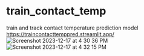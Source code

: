 # train_contact_temp
train and track contact temperature prediction model
https://traincontacttemppred.streamlit.app/
![Screenshot 2023-12-17 at 4 30 36 PM](https://github.com/vidhanmehta/train_contact_temp/assets/97885241/85e49454-3b52-49d4-ac4e-c5d576bd3cb1)
![Screenshot 2023-12-17 at 4 32 15 PM](https://github.com/vidhanmehta/train_contact_temp/assets/97885241/4ed4793c-779e-48d8-ba3d-7adbebbb2fc0)

